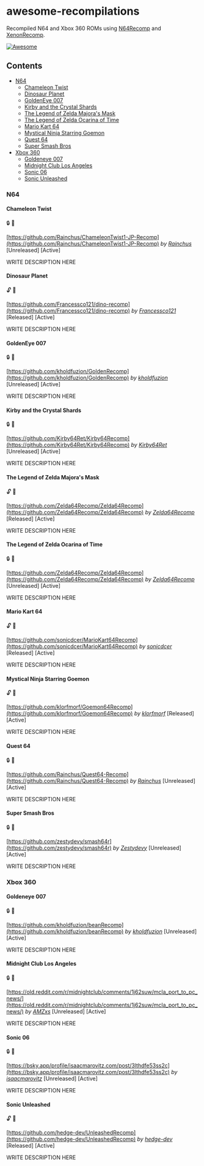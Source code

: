 # awesome-recompilations
Recompiled N64 and Xbox 360 ROMs using [N64Recomp](https://github.com/N64Recomp/N64Recomp) and [XenonRecomp](https://github.com/hedge-dev/XenonRecomp).

[![Awesome](https://awesome.re/badge.svg)](https://awesome.re)

## Contents

- [N64](#n6)
    - [Chameleon Twist](#chameleon-twist-lock-bell)
    - [Dinosaur Planet](#dinosaur-planet)
    - [GoldenEye 007](#goldeneye-007)
    - [Kirby and the Crystal Shards](#kirby-and-the-crystal-shards)
    - [The Legend of Zelda Majora's Mask](#the-legend-of-zelda-majoras-mask)
    - [The Legend of Zelda Ocarina of Time](#the-legend-of-zelda-ocarina-of-time)
    - [Mario Kart 64](#mario-kart-64)
    - [Mystical Ninja Starring Goemon](#mystical-ninja-starring-goemon)
    - [Quest 64](#quest-64)
    - [Super Smash Bros](#super-smash-bros)
- [Xbox 360](#xbox-360) 
    - [Goldeneye 007](#goldeneye-007-1)
    - [Midnight Club Los Angeles](#midnight-club-los-angeles)
    - [Sonic 06](#sonic-06)
    - [Sonic Unleashed](#sonic-unleashed)



### N64

#### Chameleon Twist 

:lock: :bell:

[https://github.com/Rainchus/ChameleonTwist1-JP-Recomp](https://github.com/Rainchus/ChameleonTwist1-JP-Recomp) _by [Rainchus](https://github.com/Rainchus)_ [Unreleased] [Active]

WRITE DESCRIPTION HERE

#### Dinosaur Planet 

:unlock: :bell:

[https://github.com/Francessco121/dino-recomp](https://github.com/Francessco121/dino-recomp) _by [Francessco121](https://github.com/Francessco121)_ [Released] [Active]

WRITE DESCRIPTION HERE

#### GoldenEye 007 

:lock: :bell: 

[https://github.com/kholdfuzion/GoldenRecomp](https://github.com/kholdfuzion/GoldenRecomp) _by [kholdfuzion](https://github.com/kholdfuzion)_ [Unreleased] [Active]

WRITE DESCRIPTION HERE

#### Kirby and the Crystal Shards 

:lock: :bell:

[https://github.com/Kirby64Ret/Kirby64Recomp](https://github.com/Kirby64Ret/Kirby64Recomp) _by [Kirby64Ret](https://github.com/Kirby64Ret)_ [Unreleased] [Active]

WRITE DESCRIPTION HERE

#### The Legend of Zelda Majora's Mask 

:unlock: :bell:

[https://github.com/Zelda64Recomp/Zelda64Recomp](https://github.com/Zelda64Recomp/Zelda64Recomp) _by [Zelda64Recomp](https://github.com/Zelda64Recomp)_ [Released] [Active]

WRITE DESCRIPTION HERE

#### The Legend of Zelda Ocarina of Time 

:lock: :bell:

[https://github.com/Zelda64Recomp/Zelda64Recomp](https://github.com/Zelda64Recomp/Zelda64Recomp) _by [Zelda64Recomp](https://github.com/Zelda64Recomp)_ [Unreleased] [Active]

WRITE DESCRIPTION HERE

#### Mario Kart 64 

:unlock: :bell:

[https://github.com/sonicdcer/MarioKart64Recomp](https://github.com/sonicdcer/MarioKart64Recomp) _by [sonicdcer](https://github.com/sonicdcer)_ [Released] [Active]

WRITE DESCRIPTION HERE

#### Mystical Ninja Starring Goemon 

:unlock: :bell:

[https://github.com/klorfmorf/Goemon64Recomp](https://github.com/klorfmorf/Goemon64Recomp) _by [klorfmorf](https://github.com/klorfmorf)_ [Released] [Active]

WRITE DESCRIPTION HERE

#### Quest 64 

:lock: :bell:

[https://github.com/Rainchus/Quest64-Recomp](https://github.com/Rainchus/Quest64-Recomp) _by [Rainchus](https://github.com/Rainchus)_ [Unreleased] [Active]

WRITE DESCRIPTION HERE

#### Super Smash Bros 

:lock: :bell:

[https://github.com/zestydevy/smash64r](https://github.com/zestydevy/smash64r) _by [Zestydevy](https://github.com/Zestydevy)_ [Unreleased] [Active]

WRITE DESCRIPTION HERE

### Xbox 360

#### Goldeneye 007 

:lock: :bell:

[https://github.com/kholdfuzion/beanRecomp](https://github.com/kholdfuzion/beanRecomp) _by [kholdfuzion](https://github.com/kholdfuzion)_ [Unreleased] [Active]

WRITE DESCRIPTION HERE

#### Midnight Club Los Angeles 

:lock: :bell:

[https://old.reddit.com/r/midnightclub/comments/1j62suw/mcla_port_to_pc_news/](https://old.reddit.com/r/midnightclub/comments/1j62suw/mcla_port_to_pc_news/) _by [AMZxs](https://old.reddit.com/user/AMZxs)_ [Unreleased] [Active]

WRITE DESCRIPTION HERE

#### Sonic 06 

:lock: :bell:

[https://bsky.app/profile/isaacmarovitz.com/post/3lthdfe53ss2c](https://bsky.app/profile/isaacmarovitz.com/post/3lthdfe53ss2c) _by [isaacmarovitz](https://bsky.app/profile/isaacmarovitz.com)_ [Unreleased] [Active]

WRITE DESCRIPTION HERE

#### Sonic Unleashed

:unlock: :bell:

[https://github.com/hedge-dev/UnleashedRecomp](https://github.com/hedge-dev/UnleashedRecomp) _by [hedge-dev](https://github.com/hedge-dev)_ [Released] [Active]

WRITE DESCRIPTION HERE